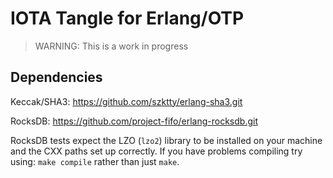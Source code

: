 # IOTA Tangle for Erlang/OTP

> WARNING: This is a work in progress

## Dependencies

Keccak/SHA3:  https://github.com/szktty/erlang-sha3.git

RocksDB:  https://github.com/project-fifo/erlang-rocksdb.git

RocksDB tests expect the LZO (`lzo2`) library to be installed on your machine and the CXX paths set up correctly. If you have problems compiling try using: `make compile` rather than just `make`.
